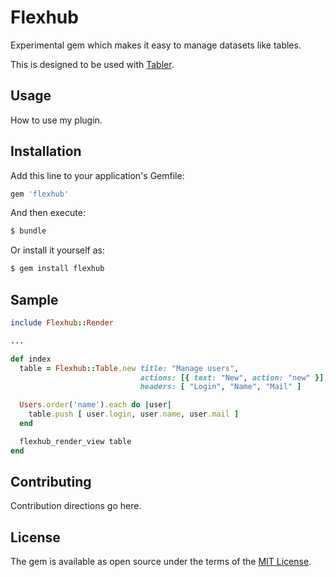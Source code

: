 # Flexhub
Experimental gem which makes it easy to manage datasets like tables.

This is designed to be used with [Tabler](https://tabler.github.io/).

## Usage
How to use my plugin.

## Installation
Add this line to your application's Gemfile:

```ruby
gem 'flexhub'
```

And then execute:
```bash
$ bundle
```

Or install it yourself as:
```bash
$ gem install flexhub
```

## Sample

```ruby
include Flexhub::Render

...

def index
  table = Flexhub::Table.new title: "Manage users",
                             actions: [{ text: "New", action: "new" }],
                             headers: [ "Login", "Name", "Mail" ]

  Users.order('name').each do |user|
    table.push [ user.login, user.name, user.mail ]
  end

  flexhub_render_view table
end
```

## Contributing
Contribution directions go here.

## License
The gem is available as open source under the terms of the [MIT License](http://opensource.org/licenses/MIT).
